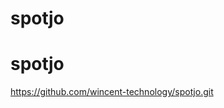 # spotjo

# spotjo

<!-- git  -->
<!-- USer name : wincentdemo@gmail.com -->
<!-- pass: wincentgit@123@ -->


https://github.com/wincent-technology/spotjo.git